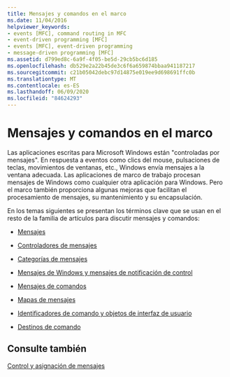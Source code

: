 ```yaml
---
title: Mensajes y comandos en el marco
ms.date: 11/04/2016
helpviewer_keywords:
- events [MFC], command routing in MFC
- event-driven programming [MFC]
- events [MFC], event-driven programming
- message-driven programming [MFC]
ms.assetid: d799ed8c-6a9f-4f05-be5d-29cb5bc6d185
ms.openlocfilehash: db529e2a22b45de3c6f6a659874bbaa941187217
ms.sourcegitcommit: c21b05042debc97d14875e019ee9d698691ffc0b
ms.translationtype: MT
ms.contentlocale: es-ES
ms.lasthandoff: 06/09/2020
ms.locfileid: "84624293"
---
```

# <a name="messages-and-commands-in-the-framework"></a>Mensajes y comandos en el marco

Las aplicaciones escritas para Microsoft Windows están "controladas por mensajes". En respuesta a eventos como clics del mouse, pulsaciones de teclas, movimientos de ventanas, etc., Windows envía mensajes a la ventana adecuada. Las aplicaciones de marco de trabajo procesan mensajes de Windows como cualquier otra aplicación para Windows. Pero el marco también proporciona algunas mejoras que facilitan el procesamiento de mensajes, su mantenimiento y su encapsulación.

En los temas siguientes se presentan los términos clave que se usan en el resto de la familia de artículos para discutir mensajes y comandos:

- [Mensajes](messages.md)

- [Controladores de mensajes](message-handlers.md)

- [Categorías de mensajes](message-categories.md)

- [Mensajes de Windows y mensajes de notificación de control](message-categories.md)

- [Mensajes de comandos](message-categories.md)

- [Mapas de mensajes](mapping-messages.md)

- [Identificadores de comando y objetos de interfaz de usuario](user-interface-objects-and-command-ids.md)

- [Destinos de comando](command-targets.md)

## <a name="see-also"></a>Consulte también

[Control y asignación de mensajes](message-handling-and-mapping.md)
